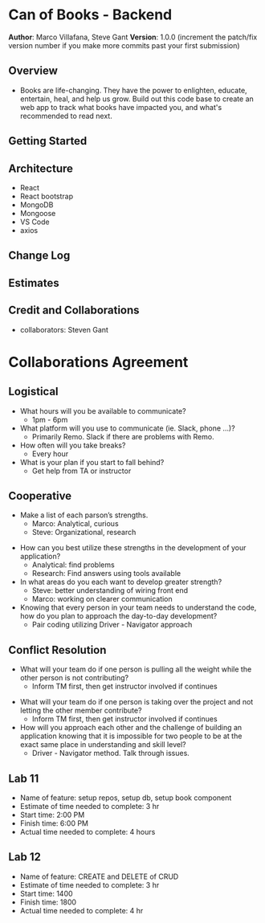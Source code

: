 # Can of Books - Backend

**Author**: Marco Villafana, Steve Gant
**Version**: 1.0.0 (increment the patch/fix version number if you make more commits past your first submission)

## Overview
<!-- Provide a high level overview of what this application is and why you are building it, beyond the fact that it's an assignment for this class. (i.e. What's your problem domain?) -->
+ Books are life-changing. They have the power to enlighten, educate, entertain, heal, and help us grow. Build out this code base to create an web app to track what books have impacted you, and what's recommended to read next.

## Getting Started
<!-- What are the steps that a user must take in order to build this app on their own machine and get it running? -->

## Architecture
<!-- Provide a detailed description of the application design. What technologies (languages, libraries, etc) you're using, and any other relevant design information. -->
+ React
+ React bootstrap
+ MongoDB
+ Mongoose
+ VS Code
+ axios

## Change Log
<!-- Use this area to document the iterative changes made to your application as each feature is successfully implemented. Use time stamps. Here's an example:

01-01-2001 4:59pm - Application now has a fully-functional express server, with a GET route for the location resource. -->

## Estimates
<!-- See below -->

## Credit and Collaborations
<!-- Give credit (and a link) to other people or resources that helped you build this application. -->
+ collaborators: Steven Gant

# Collaborations Agreement

## Logistical

+ What hours will you be available to communicate?
  + 1pm - 6pm
+ What platform will you use to communicate (ie. Slack, phone …)?
  + Primarily Remo. Slack if there are problems with Remo.
+ How often will you take breaks?
  + Every hour
+ What is your plan if you start to fall behind?
  + Get help from TA or instructor

## Cooperative

- Make a list of each parson’s strengths.
  + Marco: Analytical, curious
  + Steve: Organizational, research
+ How can you best utilize these strengths in the development of your application?
  + Analytical: find problems
  + Research: Find answers using tools available
+ In what areas do you each want to develop greater strength?
  + Steve: better understanding of wiring front end
  + Marco: working on clearer communication
+ Knowing that every person in your team needs to understand the code, how do you plan to approach the day-to-day development?
  + Pair coding utilizing Driver - Navigator approach

## Conflict Resolution

- What will your team do if one person is pulling all the weight while the other person is not contributing?
  + Inform TM first, then get instructor involved if continues

+ What will your team do if one person is taking over the project and not letting the other member contribute?
  + Inform TM first, then get instructor involved if continues
+ How will you approach each other and the challenge of building an application knowing that it is impossible for two people to be at the exact same place in understanding and skill level?
  + Driver - Navigator method. Talk through issues.

## Lab 11

+ Name of feature: setup repos, setup db, setup book component
+ Estimate of time needed to complete: 3 hr
+ Start time: 2:00 PM
+ Finish time: 6:00 PM
+ Actual time needed to complete: 4 hours

## Lab 12

+ Name of feature: CREATE and DELETE of CRUD
+ Estimate of time needed to complete: 3 hr
+ Start time: 1400
+ Finish time: 1800
+ Actual time needed to complete: 4 hr

